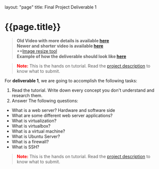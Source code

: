 
layout: "page"
title: Final Project Deliverable 1

# {{page.title}}
> **Old Video with more details is available [here](https://youtu.be/F0DdCC5Lq3A)** <br>
> **Newer and shorter video is available [here](https://youtu.be/CYasEYqKq-s)**<br>
> **[Image resize tool](https://www.simpleimageresizer.com/upload)<br>
> **Example of how the deliverable should look like [here](https://rapurl.live/5d8)**

> <b style="color: red">Note:</b> This is the hands on tutorial. Read the [project description](https://cis106.com/project/Final_Project_description/) to know what to submit. 


For **deliverable 1**, we are going to accomplish the following tasks:
1. Read the tutorial. Write down every concept you don't understand and research them.
2. Answer The following questions:
* What is a web server? Hardware and software side
* What are some different web server applications?
* What is virtualization?
* What is virtualbox?
* What is a virtual machine?
* What is Ubuntu Server?
* What is a firewall?
* What is SSH?

> <b style="color: red">Note:</b> This is the hands on tutorial. Read the [project description](https://cis106.com/project/Final_Project_description/) to know what to submit. 